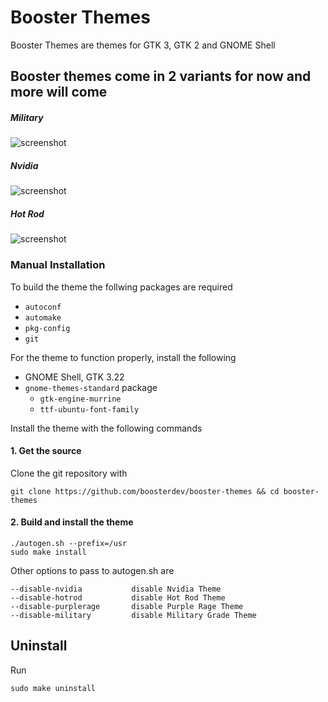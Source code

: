 # Booster Themes

Booster Themes are themes for GTK 3, GTK 2 and GNOME Shell

## Booster themes come in 2 variants for now and more will come

##### Military

![screenshot](https://i.imgur.com/qpeJZuN.png)

##### Nvidia

![screenshot](http://i.imgur.com/mRYufq2.png)

##### Hot Rod

![screenshot](http://i.imgur.com/3ouMgrM.png)

### Manual Installation

To build the theme the follwing packages are required
* `autoconf`
* `automake`
* `pkg-config`
* `git`

For the theme to function properly, install the following
* GNOME Shell, GTK 3.22
* `gnome-themes-standard` package
  * `gtk-engine-murrine`
  * `ttf-ubuntu-font-family`

Install the theme with the following commands

#### 1. Get the source

Clone the git repository with

    git clone https://github.com/boosterdev/booster-themes && cd booster-themes

#### 2. Build and install the theme

    ./autogen.sh --prefix=/usr
    sudo make install

Other options to pass to autogen.sh are

    --disable-nvidia           disable Nvidia Theme
    --disable-hotrod           disable Hot Rod Theme
    --disable-purplerage       disable Purple Rage Theme
    --disable-military         disable Military Grade Theme

## Uninstall

Run

    sudo make uninstall
